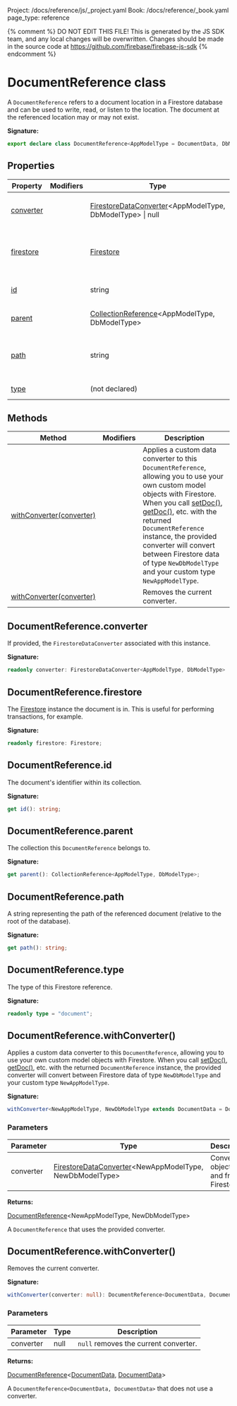 Project: /docs/reference/js/_project.yaml
Book: /docs/reference/_book.yaml
page_type: reference

{% comment %}
DO NOT EDIT THIS FILE!
This is generated by the JS SDK team, and any local changes will be
overwritten. Changes should be made in the source code at
https://github.com/firebase/firebase-js-sdk
{% endcomment %}

# DocumentReference class
A `DocumentReference` refers to a document location in a Firestore database and can be used to write, read, or listen to the location. The document at the referenced location may or may not exist.

<b>Signature:</b>

```typescript
export declare class DocumentReference<AppModelType = DocumentData, DbModelType extends DocumentData = DocumentData> 
```

## Properties

|  Property | Modifiers | Type | Description |
|  --- | --- | --- | --- |
|  [converter](./firestore_.documentreference.md#documentreferenceconverter) |  | [FirestoreDataConverter](./firestore_.firestoredataconverter.md#firestoredataconverter_interface)<!-- -->&lt;AppModelType, DbModelType&gt; \| null | If provided, the <code>FirestoreDataConverter</code> associated with this instance. |
|  [firestore](./firestore_.documentreference.md#documentreferencefirestore) |  | [Firestore](./firestore_.firestore.md#firestore_class) | The [Firestore](./firestore_.firestore.md#firestore_class) instance the document is in. This is useful for performing transactions, for example. |
|  [id](./firestore_.documentreference.md#documentreferenceid) |  | string | The document's identifier within its collection. |
|  [parent](./firestore_.documentreference.md#documentreferenceparent) |  | [CollectionReference](./firestore_.collectionreference.md#collectionreference_class)<!-- -->&lt;AppModelType, DbModelType&gt; | The collection this <code>DocumentReference</code> belongs to. |
|  [path](./firestore_.documentreference.md#documentreferencepath) |  | string | A string representing the path of the referenced document (relative to the root of the database). |
|  [type](./firestore_.documentreference.md#documentreferencetype) |  | (not declared) | The type of this Firestore reference. |

## Methods

|  Method | Modifiers | Description |
|  --- | --- | --- |
|  [withConverter(converter)](./firestore_.documentreference.md#documentreferencewithconverter) |  | Applies a custom data converter to this <code>DocumentReference</code>, allowing you to use your own custom model objects with Firestore. When you call [setDoc()](./firestore_lite.md#setdoc)<!-- -->, [getDoc()](./firestore_lite.md#getdoc)<!-- -->, etc. with the returned <code>DocumentReference</code> instance, the provided converter will convert between Firestore data of type <code>NewDbModelType</code> and your custom type <code>NewAppModelType</code>. |
|  [withConverter(converter)](./firestore_.documentreference.md#documentreferencewithconverter) |  | Removes the current converter. |

## DocumentReference.converter

If provided, the `FirestoreDataConverter` associated with this instance.

<b>Signature:</b>

```typescript
readonly converter: FirestoreDataConverter<AppModelType, DbModelType> | null;
```

## DocumentReference.firestore

The [Firestore](./firestore_.firestore.md#firestore_class) instance the document is in. This is useful for performing transactions, for example.

<b>Signature:</b>

```typescript
readonly firestore: Firestore;
```

## DocumentReference.id

The document's identifier within its collection.

<b>Signature:</b>

```typescript
get id(): string;
```

## DocumentReference.parent

The collection this `DocumentReference` belongs to.

<b>Signature:</b>

```typescript
get parent(): CollectionReference<AppModelType, DbModelType>;
```

## DocumentReference.path

A string representing the path of the referenced document (relative to the root of the database).

<b>Signature:</b>

```typescript
get path(): string;
```

## DocumentReference.type

The type of this Firestore reference.

<b>Signature:</b>

```typescript
readonly type = "document";
```

## DocumentReference.withConverter()

Applies a custom data converter to this `DocumentReference`<!-- -->, allowing you to use your own custom model objects with Firestore. When you call [setDoc()](./firestore_lite.md#setdoc)<!-- -->, [getDoc()](./firestore_lite.md#getdoc)<!-- -->, etc. with the returned `DocumentReference` instance, the provided converter will convert between Firestore data of type `NewDbModelType` and your custom type `NewAppModelType`<!-- -->.

<b>Signature:</b>

```typescript
withConverter<NewAppModelType, NewDbModelType extends DocumentData = DocumentData>(converter: FirestoreDataConverter<NewAppModelType, NewDbModelType>): DocumentReference<NewAppModelType, NewDbModelType>;
```

### Parameters

|  Parameter | Type | Description |
|  --- | --- | --- |
|  converter | [FirestoreDataConverter](./firestore_.firestoredataconverter.md#firestoredataconverter_interface)<!-- -->&lt;NewAppModelType, NewDbModelType&gt; | Converts objects to and from Firestore. |

<b>Returns:</b>

[DocumentReference](./firestore_.documentreference.md#documentreference_class)<!-- -->&lt;NewAppModelType, NewDbModelType&gt;

A `DocumentReference` that uses the provided converter.

## DocumentReference.withConverter()

Removes the current converter.

<b>Signature:</b>

```typescript
withConverter(converter: null): DocumentReference<DocumentData, DocumentData>;
```

### Parameters

|  Parameter | Type | Description |
|  --- | --- | --- |
|  converter | null | <code>null</code> removes the current converter. |

<b>Returns:</b>

[DocumentReference](./firestore_.documentreference.md#documentreference_class)<!-- -->&lt;[DocumentData](./firestore_.documentdata.md#documentdata_interface)<!-- -->, [DocumentData](./firestore_.documentdata.md#documentdata_interface)<!-- -->&gt;

A `DocumentReference<DocumentData, DocumentData>` that does not use a converter.

